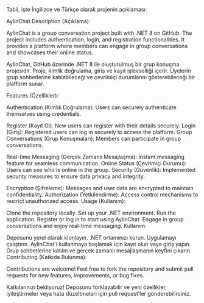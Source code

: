 
Tabii, işte İngilizce ve Türkçe olarak projenin açıklaması:

AylinChat
Description (Açıklama):

AylinChat is a group conversation project built with .NET 8 on GitHub. The project includes authentication, login, and registration functionalities. It provides a platform where members can engage in group conversations and showcases their online status.

AylinChat, GitHub üzerinde .NET 8 ile oluşturulmuş bir grup konuşma projesidir. Proje, kimlik doğrulama, giriş ve kayıt işlevselliği içerir. Üyelerin grup sohbetlerine katılabileceği ve çevrimiçi durumlarını gösterebileceği bir platform sunar.

Features (Özellikler):

Authentication (Kimlik Doğrulama): Users can securely authenticate themselves using credentials.

Register (Kayıt Ol): New users can register with their details securely.
Login (Giriş): Registered users can log in securely to access the platform.
Group Conversations (Grup Konuşmaları): Members can participate in group conversations.

Real-time Messaging (Gerçek Zamanlı Mesajlaşma): Instant messaging feature for seamless communication.
Online Status (Çevrimiçi Durumu): Users can see who is online in the group.
Security (Güvenlik): Implemented security measures to ensure data privacy and integrity.

Encryption (Şifreleme): Messages and user data are encrypted to maintain confidentiality.
Authorization (Yetkilendirme): Access control mechanisms to restrict unauthorized access.
Usage (Kullanım):

Clone the repository locally.
Set up your .NET environment.
Run the application.
Register or log in to start using AylinChat.
Engage in group conversations and enjoy real-time messaging.
Kullanım:

Deposunu yerel olarak klonlayın.
.NET ortamınızı kurun.
Uygulamayı çalıştırın.
AylinChat'i kullanmaya başlamak için kayıt olun veya giriş yapın.
Grup sohbetlerine katılın ve gerçek zamanlı mesajlaşmanın keyfini çıkarın.
Contributing (Katkıda Bulunma):

Contributions are welcome! Feel free to fork the repository and submit pull requests for new features, improvements, or bug fixes.

Katkılarınızı bekliyoruz! Deposunu forklayabilir ve yeni özellikler, iyileştirmeler veya hata düzeltmeleri için pull request'ler gönderebilirsiniz.
